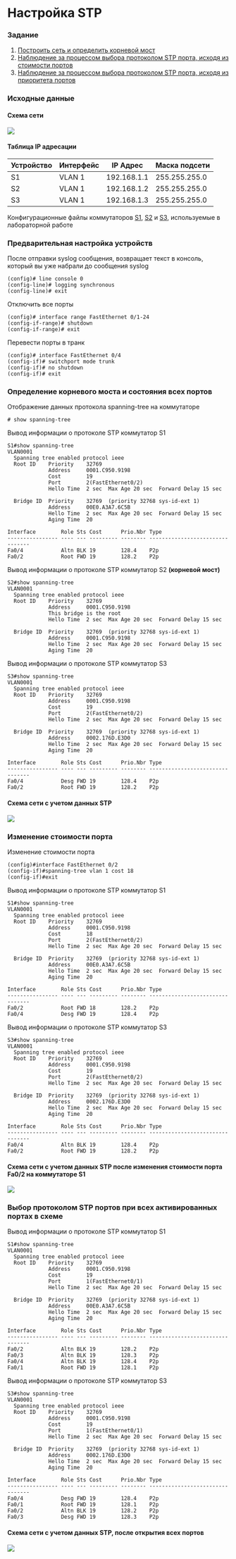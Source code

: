# Настройка STP

### Задание
1. [Построить сеть и определить корневой мост](README.md#%D0%BE%D0%BF%D1%80%D0%B5%D0%B4%D0%B5%D0%BB%D0%B5%D0%BD%D0%B8%D0%B5-%D0%BA%D0%BE%D1%80%D0%BD%D0%B5%D0%B2%D0%BE%D0%B3%D0%BE-%D0%BC%D0%BE%D1%81%D1%82%D0%B0-%D0%B8-%D1%81%D0%BE%D1%81%D1%82%D0%BE%D1%8F%D0%BD%D0%B8%D1%8F-%D0%B2%D1%81%D0%B5%D1%85-%D0%BF%D0%BE%D1%80%D1%82%D0%BE%D0%B2)
2. [Наблюдение за процессом выбора протоколом STP порта, исходя из стоимости портов](README.md#%D0%B8%D0%B7%D0%BC%D0%B5%D0%BD%D0%B5%D0%BD%D0%B8%D0%B5-%D1%81%D1%82%D0%BE%D0%B8%D0%BC%D0%BE%D1%81%D1%82%D0%B8-%D0%BF%D0%BE%D1%80%D1%82%D0%B0)
3. [Наблюдение за процессом выбора протоколом STP порта, исходя из приоритета портов](README.md#%D0%B2%D1%8B%D0%B1%D0%BE%D1%80-%D0%BF%D1%80%D0%BE%D1%82%D0%BE%D0%BA%D0%BE%D0%BB%D0%BE%D0%BC-stp-%D0%BF%D0%BE%D1%80%D1%82%D0%BE%D0%B2-%D0%BF%D1%80%D0%B8-%D0%B2%D1%81%D0%B5%D1%85-%D0%B0%D0%BA%D1%82%D0%B8%D0%B2%D0%B8%D1%80%D0%BE%D0%B2%D0%B0%D0%BD%D0%BD%D1%8B%D1%85-%D0%BF%D0%BE%D1%80%D1%82%D0%B0%D1%85-%D0%B2-%D1%81%D1%85%D0%B5%D0%BC%D0%B5)

### Исходные данные
#### Схема сети
![](network_lab02.jpg)
#### Таблица IP адресации
Устройство | Интерфейс  | IP Адрес  | Маска подсети
---------- | ---------- | --------- | -------------
S1 | VLAN 1 | 192.168.1.1 | 255.255.255.0
S2 | VLAN 1 | 192.168.1.2 | 255.255.255.0
S3 | VLAN 1 | 192.168.1.3 | 255.255.255.0

Конфигурационные файлы коммутаторов [S1](../lab02/configs/S1), [S2](../lab02/configs/S2) и [S3](../lab02/configs/S3), используемые в лабораторной работе

### Предварительная настройка устройств
После отправки syslog сообщения, возвращает текст в консоль, который вы уже набрали до сообщения syslog 
```
(config)# line console 0	
(config-line)# logging synchronous
(config-line)# exit
```
Отключить все порты
```
(config)# interface range FastEthernet 0/1-24
(config-if-range)# shutdown
(config-if-range)# exit
```
Перевести порты в транк
```
(config)# interface FastEthernet 0/4
(config-if)# switchport mode trunk
(config-if)# no shutdown
(config-if)# exit
```

### Определение корневого моста и состояния всех портов
Отображение данных протокола spanning-tree на коммутаторе
```
# show spanning-tree
```
Вывод информации о протоколе STP коммутатор S1
```
S1#show spanning-tree 
VLAN0001
  Spanning tree enabled protocol ieee
  Root ID    Priority    32769
             Address     0001.C950.9198
             Cost        19
             Port        2(FastEthernet0/2)
             Hello Time  2 sec  Max Age 20 sec  Forward Delay 15 sec

  Bridge ID  Priority    32769  (priority 32768 sys-id-ext 1)
             Address     00E0.A3A7.6C5B
             Hello Time  2 sec  Max Age 20 sec  Forward Delay 15 sec
             Aging Time  20

Interface        Role Sts Cost      Prio.Nbr Type
---------------- ---- --- --------- -------- --------------------------------
Fa0/4            Altn BLK 19        128.4    P2p
Fa0/2            Root FWD 19        128.2    P2p
```
Вывод информации о протоколе STP коммутатор S2 **(корневой мост)**
```
S2#show spanning-tree 
VLAN0001
  Spanning tree enabled protocol ieee
  Root ID    Priority    32769
             Address     0001.C950.9198
             This bridge is the root
             Hello Time  2 sec  Max Age 20 sec  Forward Delay 15 sec

  Bridge ID  Priority    32769  (priority 32768 sys-id-ext 1)
             Address     0001.C950.9198
             Hello Time  2 sec  Max Age 20 sec  Forward Delay 15 sec
             Aging Time  20
```
Вывод информации о протоколе STP коммутатор S3
```
S3#show spanning-tree 
VLAN0001
  Spanning tree enabled protocol ieee
  Root ID    Priority    32769
             Address     0001.C950.9198
             Cost        19
             Port        2(FastEthernet0/2)
             Hello Time  2 sec  Max Age 20 sec  Forward Delay 15 sec

  Bridge ID  Priority    32769  (priority 32768 sys-id-ext 1)
             Address     0002.176D.E3D0
             Hello Time  2 sec  Max Age 20 sec  Forward Delay 15 sec
             Aging Time  20

Interface        Role Sts Cost      Prio.Nbr Type
---------------- ---- --- --------- -------- --------------------------------
Fa0/4            Desg FWD 19        128.4    P2p
Fa0/2            Root FWD 19        128.2    P2p
```
#### Схема сети с учетом данных STP
![](network_lab02_part1.svg)

### Изменение стоимости порта
Изменение стоимости порта
```
(config)#interface FastEthernet 0/2
(config-if)#spanning-tree vlan 1 cost 18
(config-if)#exit
```
Вывод информации о протоколе STP коммутатор S1
```
S1#show spanning-tree 
VLAN0001
  Spanning tree enabled protocol ieee
  Root ID    Priority    32769
             Address     0001.C950.9198
             Cost        18
             Port        2(FastEthernet0/2)
             Hello Time  2 sec  Max Age 20 sec  Forward Delay 15 sec

  Bridge ID  Priority    32769  (priority 32768 sys-id-ext 1)
             Address     00E0.A3A7.6C5B
             Hello Time  2 sec  Max Age 20 sec  Forward Delay 15 sec
             Aging Time  20

Interface        Role Sts Cost      Prio.Nbr Type
---------------- ---- --- --------- -------- --------------------------------
Fa0/2            Root FWD 18        128.2    P2p
Fa0/4            Desg FWD 19        128.4    P2p
```
Вывод информации о протоколе STP коммутатор S3
```
S3#show spanning-tree 
VLAN0001
  Spanning tree enabled protocol ieee
  Root ID    Priority    32769
             Address     0001.C950.9198
             Cost        19
             Port        2(FastEthernet0/2)
             Hello Time  2 sec  Max Age 20 sec  Forward Delay 15 sec

  Bridge ID  Priority    32769  (priority 32768 sys-id-ext 1)
             Address     0002.176D.E3D0
             Hello Time  2 sec  Max Age 20 sec  Forward Delay 15 sec
             Aging Time  20

Interface        Role Sts Cost      Prio.Nbr Type
---------------- ---- --- --------- -------- --------------------------------
Fa0/4            Altn BLK 19        128.4    P2p
Fa0/2            Root FWD 19        128.2    P2p
```
#### Схема сети с учетом данных STP после изменения стоимости порта Fa0/2 на коммутаторе S1
![](network_lab02_part2.svg)

### Выбор протоколом STP портов при всех активированных портах в схеме
Вывод информации о протоколе STP коммутатор S1
```
S1#show spanning-tree 
VLAN0001
  Spanning tree enabled protocol ieee
  Root ID    Priority    32769
             Address     0001.C950.9198
             Cost        19
             Port        1(FastEthernet0/1)
             Hello Time  2 sec  Max Age 20 sec  Forward Delay 15 sec

  Bridge ID  Priority    32769  (priority 32768 sys-id-ext 1)
             Address     00E0.A3A7.6C5B
             Hello Time  2 sec  Max Age 20 sec  Forward Delay 15 sec
             Aging Time  20

Interface        Role Sts Cost      Prio.Nbr Type
---------------- ---- --- --------- -------- --------------------------------
Fa0/2            Altn BLK 19        128.2    P2p
Fa0/3            Altn BLK 19        128.3    P2p
Fa0/4            Altn BLK 19        128.4    P2p
Fa0/1            Root FWD 19        128.1    P2p
```
Вывод информации о протоколе STP коммутатор S3
```
S3#show spanning-tree 
VLAN0001
  Spanning tree enabled protocol ieee
  Root ID    Priority    32769
             Address     0001.C950.9198
             Cost        19
             Port        1(FastEthernet0/1)
             Hello Time  2 sec  Max Age 20 sec  Forward Delay 15 sec

  Bridge ID  Priority    32769  (priority 32768 sys-id-ext 1)
             Address     0002.176D.E3D0
             Hello Time  2 sec  Max Age 20 sec  Forward Delay 15 sec
             Aging Time  20

Interface        Role Sts Cost      Prio.Nbr Type
---------------- ---- --- --------- -------- --------------------------------
Fa0/4            Desg FWD 19        128.4    P2p
Fa0/1            Root FWD 19        128.1    P2p
Fa0/2            Altn BLK 19        128.2    P2p
Fa0/3            Desg FWD 19        128.3    P2p
```
#### Схема сети с учетом данных STP, после открытия всех портов
![](network_lab02_part3.svg)
